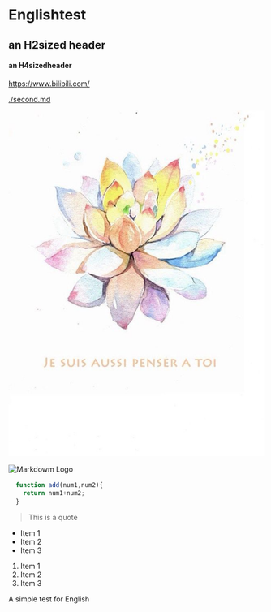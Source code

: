 # Englishtest
## an H2sized header
#### an H4sizedheader
<https://www.bilibili.com/>

[./second.md](./second.md)

![Markdown pic](/pic.jpg)

![Markdowm Logo](https://markdown-here.com/img/icon256.png)

```javascript
  function add(num1,num2){
    return num1+num2;
  }

```
>This is a quote

* Item 1
* Item 2
* Item 3

 1. Item 1
 2. Item 2
 3. Item 3


A simple test for English
